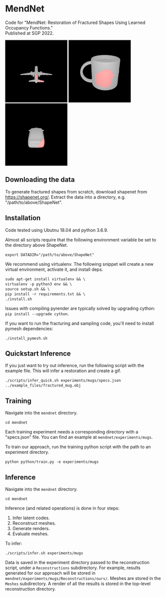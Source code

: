 # MendNet
Code for "MendNet: Restoration of Fractured Shapes Using Learned Occupancy Functions." \
Published at SGP 2022.

<img src="assets/airplane.gif" alt="example1" width="200"/> <img src="assets/mug.gif" alt="example1" width="200"/> <img src="assets/car.gif" alt="example1" width="200"/>

## Downloading the data
To generate fractured shapes from scratch, download shapenet from https://shapenet.org/. Extract the data into a directory, e.g. "/path/to/above/ShapeNet".

## Installation

Code tested using Ubutnu 18.04 and python 3.6.9.

Almost all scripts require that the following environment variable be set to the directory above ShapeNet.
```
export DATADIR="/path/to/above/ShapeNet"
```

We recommend using virtualenv. The following snippet will create a new virtual environment, activate it, and install deps.
```
sudo apt-get install virtualenv && \
virtualenv -p python3 env && \
source setup.sh && \
pip install -r requirements.txt && \
./install.sh
```
Issues with compiling pyrender are typically solved by upgrading cython: `pip install --upgrade cython`.

If you want to run the fracturing and sampling code, you'll need to install pymesh dependencies:
```
./install_pymesh.sh
```

## Quickstart Inference

If you just want to try out inference, run the following script with the example file. This will infer a restoration and create a gif.
```
./scripts/infer_quick.sh experiments/mugs/specs.json ../example_files/fractured_mug.obj
```

## Training

Navigate into the `mendnet` directory.
```
cd mendnet
```

Each training experiment needs a corresponding directory with a "specs.json" file. You can find an example at `mendnet/experiments/mugs`.

To train our approach, run the training python script with the path to an experiment directory.
```
python python/train.py -e experiments/mugs
```

## Inference

Navigate into the `mendnet` directory.
```
cd mendnet
```

Inference (and related operations) is done in four steps:

1) Infer latent codes. 
2) Reconstruct meshes. 
3) Generate renders. 
4) Evaluate meshes.

To infer:
```
./scripts/infer.sh experiments/mugs
```

Data is saved in the experiment directory passed to the reconstruction script, under a `Reconstructions` subdirectory. For example, results generated for our approach will be stored in `mendnet/experiments/mugs/Reconstructions/ours/`. Meshes are stored in the `Meshes` subdirectory. A render of all the results is stored in the top-level reconstruction directory. 
